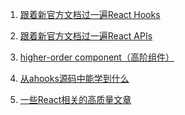 
1. <a href='./React Hooks.md'>跟着新官方文档过一遍React Hooks</a>

2. <a href='./React APIs.md'>跟着新官方文档过一遍React APIs</a>

3. <a href='./HOC.md'>higher-order component（高阶组件）</a>

4. <a href='./ahooks源码.md'>从ahooks源码中能学到什么</a>

5. <a href='./articles.md'>一些React相关的高质量文章</a>
